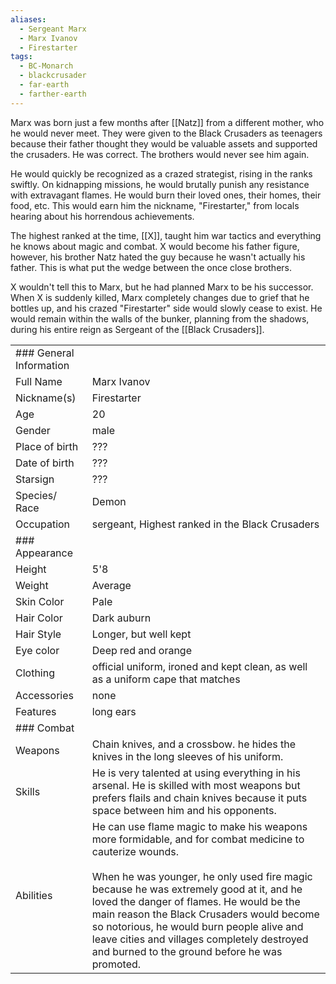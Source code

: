 ```yaml
---
aliases:
  - Sergeant Marx
  - Marx Ivanov
  - Firestarter
tags:
  - BC-Monarch
  - blackcrusader
  - far-earth
  - farther-earth
---
```

Marx was born just a few months after [[Natz]] from a different mother, who he would never meet. They were given to the Black Crusaders as teenagers because their father thought they would be valuable assets and supported the crusaders. He was correct. The brothers would never see him again.

He would quickly be recognized as a crazed strategist, rising in the ranks swiftly. On kidnapping missions, he would brutally punish any resistance with extravagant flames. He would burn their loved ones, their homes, their food, etc. This would earn him the nickname, "Firestarter," from locals hearing about his horrendous achievements.

The highest ranked at the time, [[X]], taught him war tactics and everything he knows about magic and combat. X would become his father figure, however, his brother Natz hated the guy because he wasn't actually his father. This is what put the wedge between the once close brothers.

X wouldn't tell this to Marx, but he had planned Marx to be his successor. When X is suddenly killed, Marx completely changes due to grief that he bottles up, and his crazed "Firestarter" side would slowly cease to exist. He would remain within the walls of the bunker, planning from the shadows, during his entire reign as Sergeant of the [[Black Crusaders]].

|                         |                                                                                                                                                                                                                                                                                                                                                                                                                                                |
| ----------------------- | ---------------------------------------------------------------------------------------------------------------------------------------------------------------------------------------------------------------------------------------------------------------------------------------------------------------------------------------------------------------------------------------------------------------------------------------------- |
| ### General Information |                                                                                                                                                                                                                                                                                                                                                                                                                                                |
| Full Name               | Marx Ivanov                                                                                                                                                                                                                                                                                                                                                                                                                                    |
| Nickname(s)             | Firestarter                                                                                                                                                                                                                                                                                                                                                                                                                                    |
| Age                     | 20                                                                                                                                                                                                                                                                                                                                                                                                                                             |
| Gender                  | male                                                                                                                                                                                                                                                                                                                                                                                                                                           |
| Place of birth          | ???                                                                                                                                                                                                                                                                                                                                                                                                                                            |
| Date of birth           | ???                                                                                                                                                                                                                                                                                                                                                                                                                                            |
| Starsign                | ???                                                                                                                                                                                                                                                                                                                                                                                                                                            |
| Species/ Race           | Demon                                                                                                                                                                                                                                                                                                                                                                                                                                          |
| Occupation              | sergeant, Highest ranked in the Black Crusaders                                                                                                                                                                                                                                                                                                                                                                                                |
| ### Appearance          |                                                                                                                                                                                                                                                                                                                                                                                                                                                |
| Height                  | 5'8                                                                                                                                                                                                                                                                                                                                                                                                                                            |
| Weight                  | Average                                                                                                                                                                                                                                                                                                                                                                                                                                        |
| Skin Color              | Pale                                                                                                                                                                                                                                                                                                                                                                                                                                           |
| Hair Color              | Dark auburn                                                                                                                                                                                                                                                                                                                                                                                                                                    |
| Hair Style              | Longer, but well kept                                                                                                                                                                                                                                                                                                                                                                                                                          |
| Eye color               | Deep red and orange                                                                                                                                                                                                                                                                                                                                                                                                                            |
| Clothing                | official uniform, ironed and kept clean, as well as a uniform cape that matches                                                                                                                                                                                                                                                                                                                                                                |
| Accessories             | none                                                                                                                                                                                                                                                                                                                                                                                                                                           |
| Features                | long ears                                                                                                                                                                                                                                                                                                                                                                                                                                      |
| ### Combat              |                                                                                                                                                                                                                                                                                                                                                                                                                                                |
| Weapons                 | Chain knives, and a crossbow. he hides the knives in the long sleeves of his uniform.                                                                                                                                                                                                                                                                                                                                                          |
| Skills                  | He is very talented at using everything in his arsenal. He is skilled with most weapons but prefers flails and chain knives because it puts space between him and his opponents.                                                                                                                                                                                                                                                               |
| Abilities               | He can use flame magic to make his weapons more formidable, and for combat medicine to cauterize wounds.<br><br>When he was younger, he only used fire magic because he was extremely good at it, and he loved the danger of flames. He would be the main reason the Black Crusaders would become so notorious, he would burn people alive and leave cities and villages completely destroyed and burned to the ground before he was promoted. |